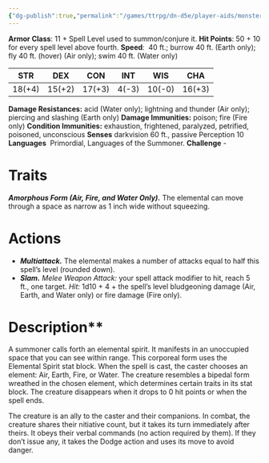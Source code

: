 ```yaml
---
{"dg-publish":true,"permalink":"/games/ttrpg/dn-d5e/player-aids/monsters/elemental-spirit/","tags":["TTRPG/DND/5e","StatBlock"],"noteIcon":""}
---
```



**Armor Class**: 11 + Spell Level used to summon/conjure it.
**Hit Points**:  50 + 10 for every spell level above fourth.
**Speed**:  40 ft.; burrow 40 ft. (Earth only); fly 40 ft. (hover) (Air only); swim 40 ft. (Water only)

|  STR   | DEX    | CON | INT| WIS | CHA |
| --- | --- | --- | --- | --- | --- | 
|  18(+4)   | 15(+2)    |  17(+3)    | 4(-3) | 10(-0) | 16(+3) |


**Damage Resistances:** acid (Water only); lightning and thunder (Air only); piercing and slashing (Earth only)
**Damage Immunities:** poison; fire (Fire only)
**Condition Immunities:** exhaustion, frightened, paralyzed, petrified, poisoned, unconscious
**Senses** darkvision 60 ft., passive Perception 10
**Languages**   Primordial, Languages of the Summoner.
**Challenge** -

# Traits
**_Amorphous Form (Air, Fire, and Water Only)._** The elemental can move through a space as narrow as 1 inch wide without squeezing.
# Actions
- **_Multiattack._** The elemental makes a number of attacks equal to half this spell’s level (rounded down).   
- **_Slam._** _Melee Weapon Attack:_ your spell attack modifier to hit, reach 5 ft., one target. _Hit:_ 1d10 + 4 + the spell’s level bludgeoning damage (Air, Earth, and Water only) or fire damage (Fire only).
# Description**

A summoner calls forth an elemental spirit. It manifests in an unoccupied space that you can see within range. This corporeal form uses the Elemental Spirit stat block. When the spell is cast, the caster chooses an element: Air, Earth, Fire, or Water. The creature resembles a bipedal form wreathed in the chosen element, which determines certain traits in its stat block. The creature disappears when it drops to 0 hit points or when the spell ends.

The creature is an ally to the caster and their companions. In combat, the creature shares their nitiative count, but it takes its turn immediately after theirs. It obeys their verbal commands (no action required by them). If they don’t issue any, it takes the Dodge action and uses its move to avoid danger.
